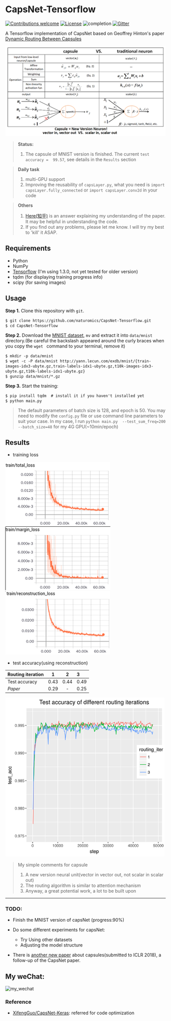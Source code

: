 # CapsNet-Tensorflow

[![Contributions welcome](https://img.shields.io/badge/contributions-welcome-brightgreen.svg?style=plastic)](CONTRIBUTING.md)
[![License](https://img.shields.io/badge/license-Apache%202.0-blue.svg?style=plastic)](https://opensource.org/licenses/Apache-2.0)
![completion](https://img.shields.io/badge/completion%20state-90%25-blue.svg?style=plastic)
[![Gitter](https://img.shields.io/gitter/room/nwjs/nw.js.svg?style=plastic)](https://gitter.im/CapsNet-Tensorflow/Lobby)

A Tensorflow implementation of CapsNet based on Geoffrey Hinton's paper [Dynamic Routing Between Capsules](https://arxiv.org/abs/1710.09829)

![capsVSneuron](imgs/capsuleVSneuron.png)

> **Status:**
> 1. The capsule of MNIST version is finished. The current `test accuracy =  99.57`, see details in the `Results` section

> **Daily task**
> 1. multi-GPU support
> 2. Improving the reusability of ``capsLayer.py``, what you need is ``import capsLayer.fully_connected`` or ``import capsLayer.conv2d`` in your code

> **Others**
> 1. [Here(知乎)](https://zhihu.com/question/67287444/answer/251460831) is an answer explaining my understanding of the paper. It may be helpful in understanding the code.
> 2. If you find out any problems, please let me know. I will try my best to 'kill' it ASAP.


## Requirements
- Python
- NumPy
- [Tensorflow](https://github.com/tensorflow/tensorflow) (I'm using 1.3.0, not yet tested for older version)
- tqdm (for displaying training progress info)
- scipy (for saving images)

## Usage
**Step 1.** 
Clone this repository with ``git``.

```
$ git clone https://github.com/naturomics/CapsNet-Tensorflow.git
$ cd CapsNet-Tensorflow
```

**Step 2.** 
Download the [MNIST dataset](http://yann.lecun.com/exdb/mnist/), ``mv`` and extract it into ``data/mnist`` directory.(Be careful the backslash appeared around the curly braces when you copy the ``wget `` command to your terminal, remove it)

```
$ mkdir -p data/mnist
$ wget -c -P data/mnist http://yann.lecun.com/exdb/mnist/{train-images-idx3-ubyte.gz,train-labels-idx1-ubyte.gz,t10k-images-idx3-ubyte.gz,t10k-labels-idx1-ubyte.gz}
$ gunzip data/mnist/*.gz
```

**Step 3.** 
Start the training:
```
$ pip install tqdm  # install it if you haven't installed yet
$ python main.py
```

> The default parameters of batch size is 128, and epoch is 50. You may need to modify the ``config.py`` file or use command line parameters to suit your case. In my case, I run ``python main.py  --test_sum_freq=200 --batch_size=48`` for my 4G GPU(~10min/epoch)

## Results

- training loss

![total_loss](results/total_loss.png)
![margin_loss](results/margin_loss.png)
![reconstruction_loss](results/reconstruction_loss.png)

- test accuracy(using reconstruction)

Routing iteration | 1 | 2 | 3 |
:-----|:----:|:----:|:------|
Test accuracy | 0.43 | 0.44 | 0.49 |
*Paper* | 0.29 | - | 0.25 |

![test_acc](results/routing_trials.png)


> My simple comments for capsule
> 1. A new version neural unit(vector in vector out, not scalar in scalar out)
> 2. The routing algorithm is similar to attention mechanism
> 3. Anyway, a great potential work, a lot to be built upon

------------
### TODO:
- Finish the MNIST version of capsNet (progress:90%)
- Do some different experiments for capsNet:
  * Try Using other datasets
  * Adjusting the model structure
 
- There is [another new paper](https://openreview.net/pdf?id=HJWLfGWRb) about capsules(submitted to ICLR 2018), a follow-up of the CapsNet paper.

## My weChat:
 ![my_wechat](/imgs/my_wechat_QR.png)

### Reference
- [XifengGuo/CapsNet-Keras](https://github.com/XifengGuo/CapsNet-Keras): referred for code optimization
